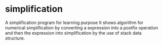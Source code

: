 # simplification
A simplification program for learning purpose
It shows algorithm for numerical simplification by converting a expression into a postfix operation and then the expression into simplification by the use of stack data structure.
